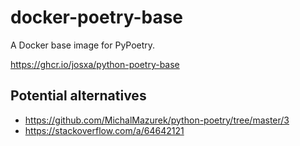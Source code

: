 # docker-poetry-base
A Docker base image for PyPoetry.

https://ghcr.io/josxa/python-poetry-base

## Potential alternatives

- https://github.com/MichalMazurek/python-poetry/tree/master/3
- https://stackoverflow.com/a/64642121


